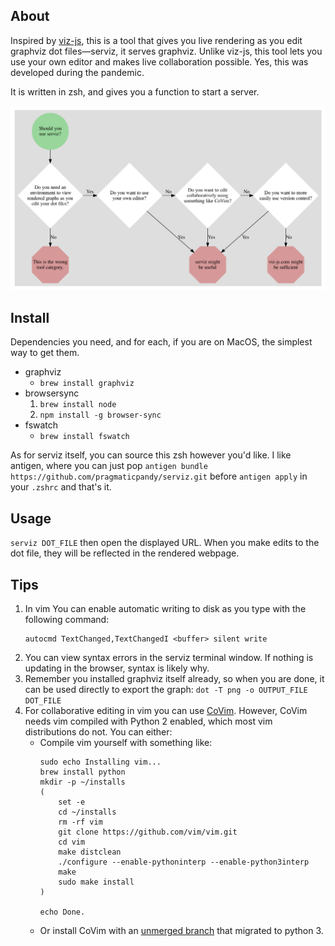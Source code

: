 ## About
Inspired by [viz-js](http://viz-js.com), this is a tool that gives you live rendering as you edit graphviz
dot files—serviz, it serves graphviz. Unlike viz-js, this tool lets you use your own editor and makes live collaboration
possible. Yes, this was developed during the pandemic.

It is written in zsh, and gives you a function to start a server.

![Made with the help of serviz](https://raw.githubusercontent.com/pragmaticpandy/serviz/master/resources/examples/serviz-decision-tree.png)

## Install
Dependencies you need, and for each, if you are on MacOS, the simplest way to get them.

* graphviz
    * `brew install graphviz`
* browsersync
    1. `brew install node`
    1. `npm install -g browser-sync`
* fswatch
    * `brew install fswatch`

As for serviz itself, you can source this zsh however you'd like. I like antigen, where you can just
pop `antigen bundle https://github.com/pragmaticpandy/serviz.git` before `antigen apply` in your
`.zshrc` and that's it.

## Usage
`serviz DOT_FILE` then open the displayed URL. When you make edits to the dot file, they will be
reflected in the rendered webpage.

## Tips

1. In vim You can enable automatic writing to disk as you type with the following command:
   ```
   autocmd TextChanged,TextChangedI <buffer> silent write
   ```
1. You can view syntax errors in the serviz terminal window. If nothing is updating in the browser,
   syntax is likely why.
1. Remember you installed graphviz itself already, so when you are done, it can be used directly to
   export the graph: `dot -T png -o OUTPUT_FILE DOT_FILE`
1. For collaborative editing in vim you can use [CoVim](https://github.com/FredKSchott/CoVim).
   However, CoVim needs vim compiled with Python 2 enabled, which most vim distributions do not. You
   can either:
    * Compile vim yourself with something like:
      ```
      sudo echo Installing vim...
      brew install python
      mkdir -p ~/installs
      (
          set -e
          cd ~/installs
          rm -rf vim
          git clone https://github.com/vim/vim.git
          cd vim
          make distclean
          ./configure --enable-pythoninterp --enable-python3interp
          make
          sudo make install
      )

      echo Done.
      ```
    * Or install CoVim with an [unmerged branch](https://github.com/makerforceio/CoVim) that
      migrated to python 3.
